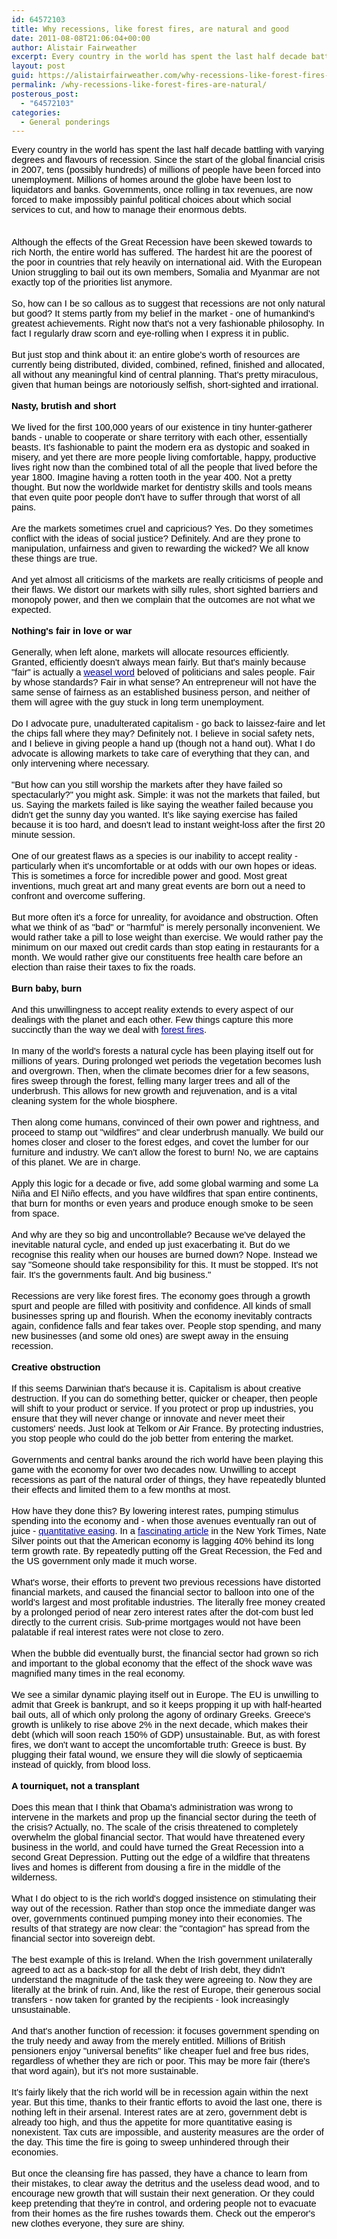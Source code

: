 ```yaml
---
id: 64572103
title: Why recessions, like forest fires, are natural and good
date: 2011-08-08T21:06:04+00:00
author: Alistair Fairweather
excerpt: Every country in the world has spent the last half decade battling with varying degrees and flavours of recession. Since the start of the global financial crisis in 2007, tens (possibly hundreds) of millions of people have been forced into unemplo...
layout: post
guid: https://alistairfairweather.com/why-recessions-like-forest-fires-are-natural
permalink: /why-recessions-like-forest-fires-are-natural/
posterous_post:
  - "64572103"
categories:
  - General ponderings
---
```

<div style="font-family: Times; font-size: medium;"><div style="background-color: transparent;"><span style="font-size: 11pt; font-family: Arial; color: rgb(0, 0, 0); background-color: transparent; font-style: normal; font-variant: normal; text-decoration: none; vertical-align: baseline;">Every country in the world has spent the last half decade battling with varying degrees and flavours of recession. Since the start of the global financial crisis in 2007, tens (possibly hundreds) of millions of people have been forced into unemployment. Millions of homes around the globe have been lost to liquidators and banks. Governments, once rolling in tax revenues, are now forced to make impossibly painful political choices about which social services to cut, and how to manage their enormous debts.</span></div><br /> <span style="font-size: 11pt; font-family: Arial; color: rgb(0, 0, 0); background-color: transparent; font-style: normal; font-variant: normal; text-decoration: none; vertical-align: baseline;"></span><br /> <span style="font-size: 11pt; font-family: Arial; color: rgb(0, 0, 0); background-color: transparent; font-style: normal; font-variant: normal; text-decoration: none; vertical-align: baseline;">Although the effects of the Great Recession have been skewed towards to rich North, the entire world has suffered. The hardest hit are the poorest of the poor in countries that rely heavily on international aid. With the European Union struggling to bail out its own members, Somalia and Myanmar are not exactly top of the priorities list anymore.</span><br /> <span style="font-size: 11pt; font-family: Arial; color: rgb(0, 0, 0); background-color: transparent; font-style: normal; font-variant: normal; text-decoration: none; vertical-align: baseline;"></span><br /> <span style="font-size: 11pt; font-family: Arial; color: rgb(0, 0, 0); background-color: transparent; font-style: normal; font-variant: normal; text-decoration: none; vertical-align: baseline;">So, how can I be so callous as to suggest that recessions are not only natural but good? It stems partly from my belief in the market - one of humankind&#39;s greatest achievements. Right now that&#39;s not a very fashionable philosophy. In fact I regularly draw scorn and eye-rolling when I express it in public.</span><br /> <span style="font-size: 11pt; font-family: Arial; color: rgb(0, 0, 0); background-color: transparent; font-style: normal; font-variant: normal; text-decoration: none; vertical-align: baseline;"></span><br /> <span style="font-size: 11pt; font-family: Arial; color: rgb(0, 0, 0); background-color: transparent; font-style: normal; font-variant: normal; text-decoration: none; vertical-align: baseline;">But just stop and think about it: an entire globe&#39;s worth of resources are currently being distributed, divided, combined, refined, finished and allocated, all without any meaningful kind of central planning. That&#39;s pretty miraculous, given that human beings are notoriously selfish, short-sighted and irrational. </span><br /> <span style="font-size: 11pt; font-family: Arial; color: rgb(0, 0, 0); background-color: transparent; font-style: normal; font-variant: normal; text-decoration: none; vertical-align: baseline;"></span><br /> <span style="font-size: 11pt; font-family: Arial; color: rgb(0, 0, 0); background-color: transparent; font-weight: bold; font-style: normal; font-variant: normal; text-decoration: none; vertical-align: baseline;">Nasty, brutish and short</span><br /> <span style="font-size: 11pt; font-family: Arial; color: rgb(0, 0, 0); background-color: transparent; font-weight: bold; font-style: normal; font-variant: normal; text-decoration: none; vertical-align: baseline;"></span><br /> <span style="font-size: 11pt; font-family: Arial; color: rgb(0, 0, 0); background-color: transparent; font-style: normal; font-variant: normal; text-decoration: none; vertical-align: baseline;">We lived for the first 100,000 years of our existence in tiny hunter-gatherer bands - unable to cooperate or share territory with each other, essentially beasts. It&#39;s fashionable to paint the modern era as dystopic and soaked in misery, and yet there are more people living comfortable, happy, productive lives right now than the combined total of all the people that lived before the year 1800. Imagine having a rotten tooth in the year 400. Not a pretty thought. But now the worldwide market for dentistry skills and tools means that even quite poor people don&#39;t have to suffer through that worst of all pains.</span><br /> <span style="font-size: 11pt; font-family: Arial; color: rgb(0, 0, 0); background-color: transparent; font-style: normal; font-variant: normal; text-decoration: none; vertical-align: baseline;"></span><br /> <span style="font-size: 11pt; font-family: Arial; color: rgb(0, 0, 0); background-color: transparent; font-style: normal; font-variant: normal; text-decoration: none; vertical-align: baseline;">Are the markets sometimes cruel and capricious? Yes. Do they sometimes conflict with the ideas of social justice? Definitely. And are they prone to manipulation, unfairness and given to rewarding the wicked? We all know these things are true.</span><br /> <span style="font-size: 11pt; font-family: Arial; color: rgb(0, 0, 0); background-color: transparent; font-style: normal; font-variant: normal; text-decoration: none; vertical-align: baseline;"></span><br /> <span style="font-size: 11pt; font-family: Arial; color: rgb(0, 0, 0); background-color: transparent; font-style: normal; font-variant: normal; text-decoration: none; vertical-align: baseline;">And yet almost all criticisms of the markets are really criticisms of people and their flaws. We distort our markets with silly rules, short sighted barriers and monopoly power, and then we complain that the outcomes are not what we expected. </span><br /> <span style="font-size: 11pt; font-family: Arial; color: rgb(0, 0, 0); background-color: transparent; font-style: normal; font-variant: normal; text-decoration: none; vertical-align: baseline;"></span><br /> <span style="font-size: 11pt; font-family: Arial; color: rgb(0, 0, 0); background-color: transparent; font-weight: bold; font-style: normal; font-variant: normal; text-decoration: none; vertical-align: baseline;">Nothing&#39;s fair in love or war</span><br /> <span style="font-size: 11pt; font-family: Arial; color: rgb(0, 0, 0); background-color: transparent; font-weight: bold; font-style: normal; font-variant: normal; text-decoration: none; vertical-align: baseline;"></span><br /> <span style="font-size: 11pt; font-family: Arial; color: rgb(0, 0, 0); background-color: transparent; font-style: normal; font-variant: normal; text-decoration: none; vertical-align: baseline;">Generally, when left alone, markets will allocate resources efficiently. Granted, efficiently doesn&#39;t always mean fairly. But that&#39;s mainly because &quot;fair&quot; is actually a </span><a href="http://en.wikipedia.org/wiki/Weasel_word"><span style="font-size: 11pt; font-family: Arial; color: rgb(0, 0, 153); background-color: transparent; font-style: normal; font-variant: normal; text-decoration: underline; vertical-align: baseline;">weasel word</span></a><span style="font-size: 11pt; font-family: Arial; color: rgb(0, 0, 0); background-color: transparent; font-style: normal; font-variant: normal; text-decoration: none; vertical-align: baseline;"> beloved of politicians and sales people. Fair by whose standards? Fair in what sense? An entrepreneur will not have the same sense of fairness as an established business person, and neither of them will agree with the guy stuck in long term unemployment. </span><br /> <span style="font-size: 11pt; font-family: Arial; color: rgb(0, 0, 0); background-color: transparent; font-style: normal; font-variant: normal; text-decoration: none; vertical-align: baseline;"></span><br /> <span style="font-size: 11pt; font-family: Arial; color: rgb(0, 0, 0); background-color: transparent; font-style: normal; font-variant: normal; text-decoration: none; vertical-align: baseline;">Do I advocate pure, unadulterated capitalism - go back to laissez-faire and let the chips fall where they may? Definitely not. I believe in social safety nets, and I believe in giving people a hand up (though not a hand out). What I do advocate is allowing markets to take care of everything that they can, and only intervening where necessary. </span><br /> <span style="font-size: 11pt; font-family: Arial; color: rgb(0, 0, 0); background-color: transparent; font-style: normal; font-variant: normal; text-decoration: none; vertical-align: baseline;"></span><br /> <span style="font-size: 11pt; font-family: Arial; color: rgb(0, 0, 0); background-color: transparent; font-style: normal; font-variant: normal; text-decoration: none; vertical-align: baseline;">&quot;But how can you still worship the markets after they have failed so spectacularly?&quot; you might ask. Simple: it was not the markets that failed, but us. Saying the markets failed is like saying the weather failed because you didn&#39;t get the sunny day you wanted. It&#39;s like saying exercise has failed because it is too hard, and doesn&#39;t lead to instant weight-loss after the first 20 minute session.</span><br /> <span style="font-size: 11pt; font-family: Arial; color: rgb(0, 0, 0); background-color: transparent; font-style: normal; font-variant: normal; text-decoration: none; vertical-align: baseline;"></span><br /> <span style="font-size: 11pt; font-family: Arial; color: rgb(0, 0, 0); background-color: transparent; font-style: normal; font-variant: normal; text-decoration: none; vertical-align: baseline;">One of our greatest flaws as a species is our inability to accept reality - particularly when it&#39;s uncomfortable or at odds with our own hopes or ideas. This is sometimes a force for incredible power and good. Most great inventions, much great art and many great events are born out a need to confront and overcome suffering.</span><br /> <span style="font-size: 11pt; font-family: Arial; color: rgb(0, 0, 0); background-color: transparent; font-style: normal; font-variant: normal; text-decoration: none; vertical-align: baseline;"></span><br /> <span style="font-size: 11pt; font-family: Arial; color: rgb(0, 0, 0); background-color: transparent; font-style: normal; font-variant: normal; text-decoration: none; vertical-align: baseline;">But more often it&#39;s a force for unreality, for avoidance and obstruction. Often what we think of as &quot;bad&quot; or &quot;harmful&quot; is merely personally inconvenient. We would rather take a pill to lose weight than exercise. We would rather pay the minimum on our maxed out credit cards than stop eating in restaurants for a month. We would rather give our constituents free health care before an election than raise their taxes to fix the roads.</span><br /> <span style="font-size: 11pt; font-family: Arial; color: rgb(0, 0, 0); background-color: transparent; font-style: normal; font-variant: normal; text-decoration: none; vertical-align: baseline;"></span><br /> <span style="font-size: 11pt; font-family: Arial; color: rgb(0, 0, 0); background-color: transparent; font-weight: bold; font-style: normal; font-variant: normal; text-decoration: none; vertical-align: baseline;">Burn baby, burn</span><br /> <span style="font-size: 11pt; font-family: Arial; color: rgb(0, 0, 0); background-color: transparent; font-weight: bold; font-style: normal; font-variant: normal; text-decoration: none; vertical-align: baseline;"></span><br /> <span style="font-size: 11pt; font-family: Arial; color: rgb(0, 0, 0); background-color: transparent; font-style: normal; font-variant: normal; text-decoration: none; vertical-align: baseline;">And this unwillingness to accept reality extends to every aspect of our dealings with the planet and each other. Few things capture this more succinctly than the way we deal with </span><a href="http://en.wikipedia.org/wiki/Wildfire"><span style="font-size: 11pt; font-family: Arial; color: rgb(0, 0, 153); background-color: transparent; font-style: normal; font-variant: normal; text-decoration: underline; vertical-align: baseline;">forest fires</span></a><span style="font-size: 11pt; font-family: Arial; color: rgb(0, 0, 0); background-color: transparent; font-style: normal; font-variant: normal; text-decoration: none; vertical-align: baseline;">. </span><br /> <span style="font-size: 11pt; font-family: Arial; color: rgb(0, 0, 0); background-color: transparent; font-style: normal; font-variant: normal; text-decoration: none; vertical-align: baseline;"></span><br /> <span style="font-size: 11pt; font-family: Arial; color: rgb(0, 0, 0); background-color: transparent; font-style: normal; font-variant: normal; text-decoration: none; vertical-align: baseline;">In many of the world&#39;s forests a natural cycle has been playing itself out for millions of years. During prolonged wet periods the vegetation becomes lush and overgrown. Then, when the climate becomes drier for a few seasons, fires sweep through the forest, felling many larger trees and all of the underbrush. This allows for new growth and rejuvenation, and is a vital cleaning system for the whole biosphere.</span><br /> <span style="font-size: 11pt; font-family: Arial; color: rgb(0, 0, 0); background-color: transparent; font-style: normal; font-variant: normal; text-decoration: none; vertical-align: baseline;"></span><br /> <span style="font-size: 11pt; font-family: Arial; color: rgb(0, 0, 0); background-color: transparent; font-style: normal; font-variant: normal; text-decoration: none; vertical-align: baseline;">Then along come humans, convinced of their own power and rightness, and proceed to stamp out &quot;wildfires&quot; and clear underbrush manually. We build our homes closer and closer to the forest edges, and covet the lumber for our furniture and industry. We can&#39;t allow the forest to burn! No, we are captains of this planet. We are in charge.</span><br /> <span style="font-size: 11pt; font-family: Arial; color: rgb(0, 0, 0); background-color: transparent; font-style: normal; font-variant: normal; text-decoration: none; vertical-align: baseline;"></span><br /> <span style="font-size: 11pt; font-family: Arial; color: rgb(0, 0, 0); background-color: transparent; font-style: normal; font-variant: normal; text-decoration: none; vertical-align: baseline;">Apply this logic for a decade or five, add some global warming and some La Niña and El Niño effects, and you have wildfires that span entire continents, that burn for months or even years and produce enough smoke to be seen from space. </span><br /> <span style="font-size: 11pt; font-family: Arial; color: rgb(0, 0, 0); background-color: transparent; font-style: normal; font-variant: normal; text-decoration: none; vertical-align: baseline;"></span><br /> <span style="font-size: 11pt; font-family: Arial; color: rgb(0, 0, 0); background-color: transparent; font-style: normal; font-variant: normal; text-decoration: none; vertical-align: baseline;">And why are they so big and uncontrollable? Because we&#39;ve delayed the inevitable natural cycle, and ended up just exacerbating it. But do we recognise this reality when our houses are burned down? Nope. Instead we say &quot;Someone should take responsibility for this. It must be stopped. It&#39;s not fair. It&#39;s the governments fault. And big business.&quot;</span><br /> <span style="font-size: 11pt; font-family: Arial; color: rgb(0, 0, 0); background-color: transparent; font-style: normal; font-variant: normal; text-decoration: none; vertical-align: baseline;"></span><br /> <span style="font-size: 11pt; font-family: Arial; color: rgb(0, 0, 0); background-color: transparent; font-style: normal; font-variant: normal; text-decoration: none; vertical-align: baseline;">Recessions are very like forest fires. The economy goes through a growth spurt and people are filled with positivity and confidence. All kinds of small businesses spring up and flourish. When the economy inevitably contracts again, confidence falls and fear takes over. People stop spending, and many new businesses (and some old ones) are swept away in the ensuing recession.</span><br /> <span style="font-size: 11pt; font-family: Arial; color: rgb(0, 0, 0); background-color: transparent; font-style: normal; font-variant: normal; text-decoration: none; vertical-align: baseline;"></span><br /> <span style="font-size: 11pt; font-family: Arial; color: rgb(0, 0, 0); background-color: transparent; font-weight: bold; font-style: normal; font-variant: normal; text-decoration: none; vertical-align: baseline;">Creative obstruction</span><br /> <span style="font-size: 11pt; font-family: Arial; color: rgb(0, 0, 0); background-color: transparent; font-weight: bold; font-style: normal; font-variant: normal; text-decoration: none; vertical-align: baseline;"></span><br /> <span style="font-size: 11pt; font-family: Arial; color: rgb(0, 0, 0); background-color: transparent; font-style: normal; font-variant: normal; text-decoration: none; vertical-align: baseline;">If this seems Darwinian that&#39;s because it is. Capitalism is about creative destruction. If you can do something better, quicker or cheaper, then people will shift to your product or service. If you protect or prop up industries, you ensure that they will never change or innovate and never meet their customers&#39; needs. Just look at Telkom or Air France. By protecting industries, you stop people who could do the job better from entering the market.</span><br /> <span style="font-size: 11pt; font-family: Arial; color: rgb(0, 0, 0); background-color: transparent; font-style: normal; font-variant: normal; text-decoration: none; vertical-align: baseline;"></span><br /> <span style="font-size: 11pt; font-family: Arial; color: rgb(0, 0, 0); background-color: transparent; font-style: normal; font-variant: normal; text-decoration: none; vertical-align: baseline;">Governments and central banks around the rich world have been playing this game with the economy for over two decades now. Unwilling to accept recessions as part of the natural order of things, they have repeatedly blunted their effects and limited them to a few months at most.</span><br /> <span style="font-size: 11pt; font-family: Arial; color: rgb(0, 0, 0); background-color: transparent; font-style: normal; font-variant: normal; text-decoration: none; vertical-align: baseline;"></span><br /> <span style="font-size: 11pt; font-family: Arial; color: rgb(0, 0, 0); background-color: transparent; font-style: normal; font-variant: normal; text-decoration: none; vertical-align: baseline;">How have they done this? By lowering interest rates, pumping stimulus spending into the economy and - when those avenues eventually ran out of juice - </span><a href="https://alistairfairweather.com/quantitative-easing-whats-the-big-deal"><span style="font-size: 11pt; font-family: Arial; color: rgb(0, 0, 153); background-color: transparent; font-style: normal; font-variant: normal; text-decoration: underline; vertical-align: baseline;">quantitative easing</span></a><span style="font-size: 11pt; font-family: Arial; color: rgb(0, 0, 0); background-color: transparent; font-style: normal; font-variant: normal; text-decoration: none; vertical-align: baseline;">. In a </span><a href="http://fivethirtyeight.blogs.nytimes.com/2011/08/04/double-dip-or-not-economy-is-falling-farther-behind/"><span style="font-size: 11pt; font-family: Arial; color: rgb(0, 0, 153); background-color: transparent; font-style: normal; font-variant: normal; text-decoration: underline; vertical-align: baseline;">fascinating article</span></a><span style="font-size: 11pt; font-family: Arial; color: rgb(0, 0, 0); background-color: transparent; font-style: normal; font-variant: normal; text-decoration: none; vertical-align: baseline;"> in the New York Times, Nate Silver points out that the American economy is lagging 40% behind its long term growth rate. By repeatedly putting off the Great Recession, the Fed and the US government only made it much worse.</span><br /> <span style="font-size: 11pt; font-family: Arial; color: rgb(0, 0, 0); background-color: transparent; font-style: normal; font-variant: normal; text-decoration: none; vertical-align: baseline;"></span><br /> <span style="font-size: 11pt; font-family: Arial; color: rgb(0, 0, 0); background-color: transparent; font-style: normal; font-variant: normal; text-decoration: none; vertical-align: baseline;">What&#39;s worse, their efforts to prevent two previous recessions have distorted financial markets, and caused the financial sector to balloon into one of the world&#39;s largest and most profitable industries. The literally free money created by a prolonged period of near zero interest rates after the dot-com bust led directly to the current crisis. Sub-prime mortgages would not have been palatable if real interest rates were not close to zero.</span><br /> <span style="font-size: 11pt; font-family: Arial; color: rgb(0, 0, 0); background-color: transparent; font-style: normal; font-variant: normal; text-decoration: none; vertical-align: baseline;"></span><br /> <span style="font-size: 11pt; font-family: Arial; color: rgb(0, 0, 0); background-color: transparent; font-style: normal; font-variant: normal; text-decoration: none; vertical-align: baseline;">When the bubble did eventually burst, the financial sector had grown so rich and important to the global economy that the effect of the shock wave was magnified many times in the real economy. </span><br /> <span style="font-size: 11pt; font-family: Arial; color: rgb(0, 0, 0); background-color: transparent; font-style: normal; font-variant: normal; text-decoration: none; vertical-align: baseline;"></span><br /> <span style="font-size: 11pt; font-family: Arial; color: rgb(0, 0, 0); background-color: transparent; font-style: normal; font-variant: normal; text-decoration: none; vertical-align: baseline;">We see a similar dynamic playing itself out in Europe. The EU is unwilling to admit that Greek is bankrupt, and so it keeps propping it up with half-hearted bail outs, all of which only prolong the agony of ordinary Greeks. Greece&#39;s growth is unlikely to rise above 2% in the next decade, which makes their debt (which will soon reach 150% of GDP) unsustainable. But, as with forest fires, we don&#39;t want to accept the uncomfortable truth: Greece is bust. By plugging their fatal wound, we ensure they will die slowly of septicaemia instead of quickly, from blood loss.</span><br /> <span style="font-size: 11pt; font-family: Arial; color: rgb(0, 0, 0); background-color: transparent; font-style: normal; font-variant: normal; text-decoration: none; vertical-align: baseline;"></span><br /> <span style="font-size: 11pt; font-family: Arial; color: rgb(0, 0, 0); background-color: transparent; font-weight: bold; font-style: normal; font-variant: normal; text-decoration: none; vertical-align: baseline;">A tourniquet, not a transplant</span><br /> <span style="font-size: 11pt; font-family: Arial; color: rgb(0, 0, 0); background-color: transparent; font-weight: bold; font-style: normal; font-variant: normal; text-decoration: none; vertical-align: baseline;"></span><br /> <span style="font-size: 11pt; font-family: Arial; color: rgb(0, 0, 0); background-color: transparent; font-style: normal; font-variant: normal; text-decoration: none; vertical-align: baseline;">Does this mean that I think that Obama&#39;s administration was wrong to intervene in the markets and prop up the financial sector during the teeth of the crisis? Actually, no. The scale of the crisis threatened to completely overwhelm the global financial sector. That would have threatened every business in the world, and could have turned the Great Recession into a second Great Depression. Putting out the edge of a wildfire that threatens lives and homes is different from dousing a fire in the middle of the wilderness.</span><br /> <span style="font-size: 11pt; font-family: Arial; color: rgb(0, 0, 0); background-color: transparent; font-style: normal; font-variant: normal; text-decoration: none; vertical-align: baseline;"></span><br /> <span style="font-size: 11pt; font-family: Arial; color: rgb(0, 0, 0); background-color: transparent; font-style: normal; font-variant: normal; text-decoration: none; vertical-align: baseline;">What I do object to is the rich world&#39;s dogged insistence on stimulating their way out of the recession. Rather than stop once the immediate danger was over, governments continued pumping money into their economies. The results of that strategy are now clear: the &quot;contagion&quot; has spread from the financial sector into sovereign debt.</span><br /> <span style="font-size: 11pt; font-family: Arial; color: rgb(0, 0, 0); background-color: transparent; font-style: normal; font-variant: normal; text-decoration: none; vertical-align: baseline;"></span><br /> <span style="font-size: 11pt; font-family: Arial; color: rgb(0, 0, 0); background-color: transparent; font-style: normal; font-variant: normal; text-decoration: none; vertical-align: baseline;">The best example of this is Ireland. When the Irish government unilaterally agreed to act as a back-stop for all the debt of Irish debt, they didn&#39;t understand the magnitude of the task they were agreeing to. Now they are literally at the brink of ruin. And, like the rest of Europe, their generous social transfers - now taken for granted by the recipients - look increasingly unsustainable. </span><br /> <span style="font-size: 11pt; font-family: Arial; color: rgb(0, 0, 0); background-color: transparent; font-style: normal; font-variant: normal; text-decoration: none; vertical-align: baseline;"></span><br /> <span style="font-size: 11pt; font-family: Arial; color: rgb(0, 0, 0); background-color: transparent; font-style: normal; font-variant: normal; text-decoration: none; vertical-align: baseline;">And that&#39;s another function of recession: it focuses government spending on the truly needy and away from the merely entitled. Millions of British pensioners enjoy &quot;universal benefits&quot; like cheaper fuel and free bus rides, regardless of whether they are rich or poor. This may be more fair (there&#39;s that word again), but it&#39;s not more sustainable.</span><br /> <span style="font-size: 11pt; font-family: Arial; color: rgb(0, 0, 0); background-color: transparent; font-style: normal; font-variant: normal; text-decoration: none; vertical-align: baseline;"></span><br /> <span style="font-size: 11pt; font-family: Arial; color: rgb(0, 0, 0); background-color: transparent; font-style: normal; font-variant: normal; text-decoration: none; vertical-align: baseline;">It&#39;s fairly likely that the rich world will be in recession again within the next year. But this time, thanks to their frantic efforts to avoid the last one, there is nothing left in their arsenal. Interest rates are at zero, government debt is already too high, and thus the appetite for more quantitative easing is nonexistent. Tax cuts are impossible, and austerity measures are the order of the day. This time the fire is going to sweep unhindered through their economies.</span><br /> <span style="font-size: 11pt; font-family: Arial; color: rgb(0, 0, 0); background-color: transparent; font-style: normal; font-variant: normal; text-decoration: none; vertical-align: baseline;"></span><br /> <span style="font-size: 11pt; font-family: Arial; color: rgb(0, 0, 0); background-color: transparent; font-style: normal; font-variant: normal; text-decoration: none; vertical-align: baseline;">But once the cleansing fire has passed, they have a chance to learn from their mistakes, to clear away the detritus and the useless dead wood, and to encourage new growth that will sustain their next generation. Or they could keep pretending that they&#39;re in control, and ordering people not to evacuate from their homes as the fire rushes towards them. Check out the emperor&#39;s new clothes everyone, they sure are shiny.</span></div> 